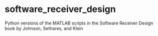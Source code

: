 # software_receiver_design
Python versions of the MATLAB scripts in the Software Receiver Design book by Johnson, Sethares, and Klein
